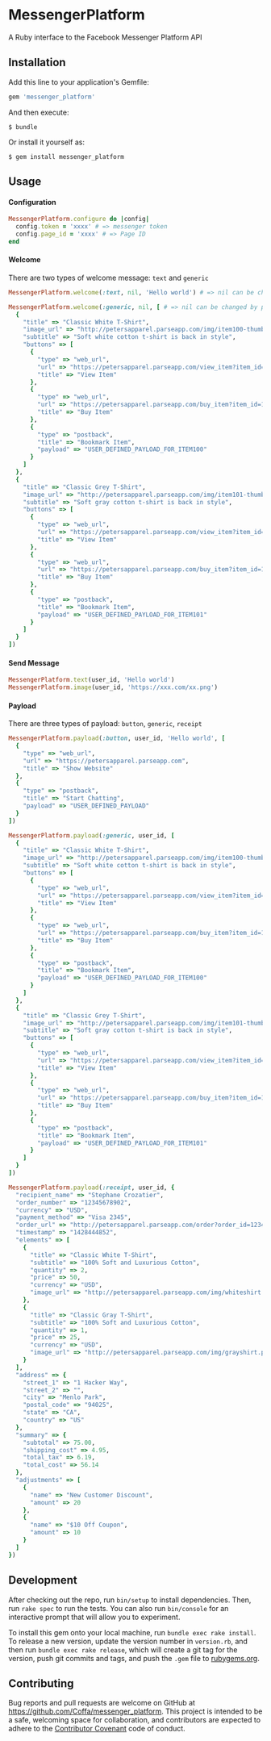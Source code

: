 # MessengerPlatform

A Ruby interface to the Facebook Messenger Platform API

## Installation

Add this line to your application's Gemfile:

```ruby
gem 'messenger_platform'
```

And then execute:

    $ bundle

Or install it yourself as:

    $ gem install messenger_platform

## Usage

#### Configuration

```ruby
MessengerPlatform.configure do |config|
  config.token = 'xxxx' # => messenger token
  config.page_id = 'xxxx' # => Page ID
end
```

#### Welcome
There are two types of welcome message: `text` and `generic`

```ruby
MessengerPlatform.welcome(:text, nil, 'Hello world') # => nil can be changed by page id

MessengerPlatform.welcome(:generic, nil, [ # => nil can be changed by page id
  {
    "title" => "Classic White T-Shirt",
    "image_url" => "http://petersapparel.parseapp.com/img/item100-thumb.png",
    "subtitle" => "Soft white cotton t-shirt is back in style",
    "buttons" => [
      {
        "type" => "web_url",
        "url" => "https://petersapparel.parseapp.com/view_item?item_id=100",
        "title" => "View Item"
      },
      {
        "type" => "web_url",
        "url" => "https://petersapparel.parseapp.com/buy_item?item_id=100",
        "title" => "Buy Item"
      },
      {
        "type" => "postback",
        "title" => "Bookmark Item",
        "payload" => "USER_DEFINED_PAYLOAD_FOR_ITEM100"
      }
    ]
  },
  {
    "title" => "Classic Grey T-Shirt",
    "image_url" => "http://petersapparel.parseapp.com/img/item101-thumb.png",
    "subtitle" => "Soft gray cotton t-shirt is back in style",
    "buttons" => [
      {
        "type" => "web_url",
        "url" => "https://petersapparel.parseapp.com/view_item?item_id=101",
        "title" => "View Item"
      },
      {
        "type" => "web_url",
        "url" => "https://petersapparel.parseapp.com/buy_item?item_id=101",
        "title" => "Buy Item"
      },
      {
        "type" => "postback",
        "title" => "Bookmark Item",
        "payload" => "USER_DEFINED_PAYLOAD_FOR_ITEM101"
      }
    ]
  }
])
```

#### Send Message

```ruby
MessengerPlatform.text(user_id, 'Hello world')
MessengerPlatform.image(user_id, 'https://xxx.com/xx.png')
```

#### Payload

There are three types of payload: `button`, `generic`, `receipt`

```ruby
MessengerPlatform.payload(:button, user_id, 'Hello world', [
  {
    "type" => "web_url",
    "url" => "https://petersapparel.parseapp.com",
    "title" => "Show Website"
  },
  {
    "type" => "postback",
    "title" => "Start Chatting",
    "payload" => "USER_DEFINED_PAYLOAD"
  }
])

MessengerPlatform.payload(:generic, user_id, [
  {
    "title" => "Classic White T-Shirt",
    "image_url" => "http://petersapparel.parseapp.com/img/item100-thumb.png",
    "subtitle" => "Soft white cotton t-shirt is back in style",
    "buttons" => [
      {
        "type" => "web_url",
        "url" => "https://petersapparel.parseapp.com/view_item?item_id=100",
        "title" => "View Item"
      },
      {
        "type" => "web_url",
        "url" => "https://petersapparel.parseapp.com/buy_item?item_id=100",
        "title" => "Buy Item"
      },
      {
        "type" => "postback",
        "title" => "Bookmark Item",
        "payload" => "USER_DEFINED_PAYLOAD_FOR_ITEM100"
      }
    ]
  },
  {
    "title" => "Classic Grey T-Shirt",
    "image_url" => "http://petersapparel.parseapp.com/img/item101-thumb.png",
    "subtitle" => "Soft gray cotton t-shirt is back in style",
    "buttons" => [
      {
        "type" => "web_url",
        "url" => "https://petersapparel.parseapp.com/view_item?item_id=101",
        "title" => "View Item"
      },
      {
        "type" => "web_url",
        "url" => "https://petersapparel.parseapp.com/buy_item?item_id=101",
        "title" => "Buy Item"
      },
      {
        "type" => "postback",
        "title" => "Bookmark Item",
        "payload" => "USER_DEFINED_PAYLOAD_FOR_ITEM101"
      }
    ]
  }
])

MessengerPlatform.payload(:receipt, user_id, {
  "recipient_name" => "Stephane Crozatier",
  "order_number" => "12345678902",
  "currency" => "USD",
  "payment_method" => "Visa 2345",
  "order_url" => "http://petersapparel.parseapp.com/order?order_id=123456",
  "timestamp" => "1428444852",
  "elements" => [
    {
      "title" => "Classic White T-Shirt",
      "subtitle" => "100% Soft and Luxurious Cotton",
      "quantity" => 2,
      "price" => 50,
      "currency" => "USD",
      "image_url" => "http://petersapparel.parseapp.com/img/whiteshirt.png"
    },
    {
      "title" => "Classic Gray T-Shirt",
      "subtitle" => "100% Soft and Luxurious Cotton",
      "quantity" => 1,
      "price" => 25,
      "currency" => "USD",
      "image_url" => "http://petersapparel.parseapp.com/img/grayshirt.png"
    }
  ],
  "address" => {
    "street_1" => "1 Hacker Way",
    "street_2" => "",
    "city" => "Menlo Park",
    "postal_code" => "94025",
    "state" => "CA",
    "country" => "US"
  },
  "summary" => {
    "subtotal" => 75.00,
    "shipping_cost" => 4.95,
    "total_tax" => 6.19,
    "total_cost" => 56.14
  },
  "adjustments" => [
    {
      "name" => "New Customer Discount",
      "amount" => 20
    },
    {
      "name" => "$10 Off Coupon",
      "amount" => 10
    }
  ]
})
```

## Development

After checking out the repo, run `bin/setup` to install dependencies. Then, run `rake spec` to run the tests. You can also run `bin/console` for an interactive prompt that will allow you to experiment.

To install this gem onto your local machine, run `bundle exec rake install`. To release a new version, update the version number in `version.rb`, and then run `bundle exec rake release`, which will create a git tag for the version, push git commits and tags, and push the `.gem` file to [rubygems.org](https://rubygems.org).

## Contributing

Bug reports and pull requests are welcome on GitHub at https://github.com/Coffa/messenger_platform. This project is intended to be a safe, welcoming space for collaboration, and contributors are expected to adhere to the [Contributor Covenant](http://contributor-covenant.org) code of conduct.
